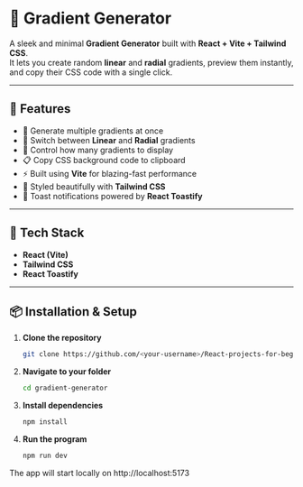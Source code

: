 # 🎨 Gradient Generator

A sleek and minimal **Gradient Generator** built with **React + Vite + Tailwind CSS**.  
It lets you create random **linear** and **radial** gradients, preview them instantly, and copy their CSS code with a single click.

---

## 🚀 Features

- 🎨 Generate multiple gradients at once  
- 🔄 Switch between **Linear** and **Radial** gradients  
- 🧮 Control how many gradients to display  
- 📋 Copy CSS background code to clipboard  
- ⚡ Built using **Vite** for blazing-fast performance  
- 🌈 Styled beautifully with **Tailwind CSS**  
- 🔔 Toast notifications powered by **React Toastify**

---

## 🧠 Tech Stack

- **React (Vite)**
- **Tailwind CSS**
- **React Toastify**

---

## 📦 Installation & Setup

1. **Clone the repository**
   ```bash
   git clone https://github.com/<your-username>/React-projects-for-beginners.git

2. **Navigate to your folder**
   ```bash
   cd gradient-generator

3. **Install dependencies**
   ```bash
   npm install

4. **Run the program**
   ```bash
   npm run dev

The app will start locally on http://localhost:5173
